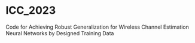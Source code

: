 # ICC_2023
Code for Achieving Robust Generalization for Wireless Channel Estimation Neural Networks by Designed Training Data
